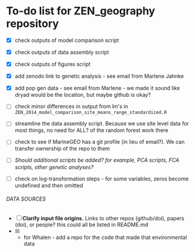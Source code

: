 # To-do list for ZEN_geography repository

- [X] check outputs of model comparison script
- [X] check outputs of data assembly script
- [X] check outputs of figures script
- [X] add zenodo link to genetic analysis - see email from Marlene Jahnke
- [X] add pop gen data - see email from Marlene -  we made it sound like dryad would be the location, but maybe github is okay?
- [ ] check minor differences in output from lm's in `ZEN_2014_model_comparison_site_means_range_standardized.R`
- [ ] streamline the data assembly script. Because we use site level data for most things, no need for ALL? of the random forest work there
- [ ] check to see if MarineGEO has a git profile (in lieu of email?). We can transfer ownership of the repo to them
- [ ] *Should additional scripts be added? for example, PCA scripts, FCA scripts, other genetic analyses?*
- [ ] check on log-transformation steps - for some variables, zeros become undefined and then omitted



###### DATA SOURCES
- [ ] **Clarify input file origins.** Links to other repos (github/doi), papers (doi), or people? this could all be listed in README.md
- [X] * for Whalen - add a repo for the code that made that environmental data

